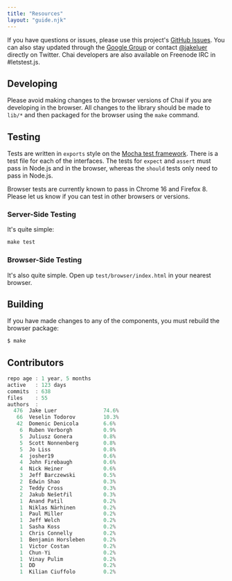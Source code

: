 ```yaml
---
title: "Resources"
layout: "guide.njk"
---
```


If you have questions or issues, please use this project's [GitHub Issues](https://github.com/chaijs/chai/issues). You can also stay updated through the [Google Group](https://groups.google.com/g/chaijs) or contact [@jakeluer](https://twitter.com/jakeluer) directly on Twitter. Chai developers are also available on Freenode IRC in #letstest.js.

## Developing

Please avoid making changes to the browser versions of Chai if you are developing in the browser. All changes to the library should be made to `lib/*` and then packaged for the browser using the `make` command.

## Testing

Tests are written in `exports` style on the [Mocha test framework](https://mochajs.org/). There is a test file for each of the interfaces. The tests for `expect` and `assert` must pass in Node.js and in the browser, whereas the `should` tests only need to pass in Node.js.

Browser tests are currently known to pass in Chrome 16 and Firefox 8. Please let us know if you can test in other browsers or versions.

### Server-Side Testing

It's quite simple:

```js
make test
```

### Browser-Side Testing

It's also quite simple. Open up `test/browser/index.html` in your nearest browser.

## Building

If you have made changes to any of the components, you must rebuild the browser package:

```js
$ make
```

## Contributors

```js
repo age : 1 year, 5 months
active   : 123 days
commits  : 638
files    : 55
authors  :
  476  Jake Luer               74.6%
   66  Veselin Todorov         10.3%
   42  Domenic Denicola        6.6%
    6  Ruben Verborgh          0.9%
    5  Juliusz Gonera          0.8%
    5  Scott Nonnenberg        0.8%
    5  Jo Liss                 0.8%
    4  josher19                0.6%
    4  John Firebaugh          0.6%
    4  Nick Heiner             0.6%
    3  Jeff Barczewski         0.5%
    2  Edwin Shao              0.3%
    2  Teddy Cross             0.3%
    2  Jakub Nešetřil          0.3%
    1  Anand Patil             0.2%
    1  Niklas Närhinen         0.2%
    1  Paul Miller             0.2%
    1  Jeff Welch              0.2%
    1  Sasha Koss              0.2%
    1  Chris Connelly          0.2%
    1  Benjamin Horsleben      0.2%
    1  Victor Costan           0.2%
    1  Chun-Yi                 0.2%
    1  Vinay Pulim             0.2%
    1  DD                      0.2%
    1  Kilian Ciuffolo         0.2%
```
